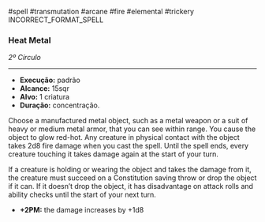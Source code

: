 #spell #transmutation #arcane #fire #elemental #trickery 
INCORRECT_FORMAT_SPELL
### Heat Metal
*2º Círculo*
___
- **Execução:** padrão
- **Alcance:** 15sqr
- **Alvo:** 1 criatura
- **Duração:** concentração.

Choose a manufactured metal object, such as a metal weapon or a suit of heavy or medium metal armor, that you can see within range. You cause the object to glow red-hot. Any creature in physical contact with the object takes 2d8 fire damage when you cast the spell. Until the spell ends, every creature touching it takes damage again at the start of your turn.  

If a creature is holding or wearing the object and takes the damage from it, the creature must succeed on a Constitution saving throw or drop the object if it can. If it doesn’t drop the object, it has disadvantage on attack rolls and ability checks until the start of your next turn.

- **+2PM:** the damage increases by +1d8
